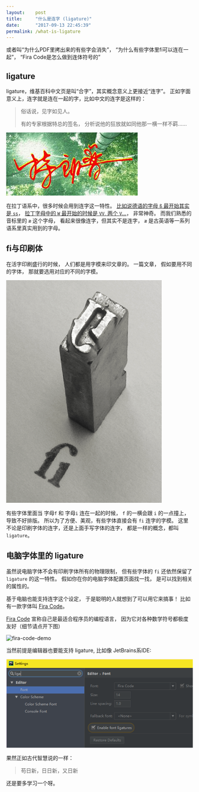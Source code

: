 ```yaml
---
layout:    post
title:     "什么是连字 (ligature)"
date:      "2017-09-13 22:45:39"
permalink: /what-is-ligature
---
```


或者叫“为什么PDF里拷出来的有些字会消失”，
“为什么有些字体里fi可以连在一起”，
“Fira Code是怎么做到连体符号的”

<!--MORE-->

## ligature

ligature，维基百科中文页是叫“合字”，其实概念意义上更接近“连字”。
正如字面意义上，连字就是连在一起的字，比如中文的连字是这样的：

> 俗话说，见字如见人。
>
> 有的专家根据特总的签名，
> 分析说他的狂放就如同他那一横一样不羁……

![trump-chinese-ligature][trump-chinese-ligature]

在拉丁语系中，很多时候会用到连字这一特性。
[比如说德语的字母 `ß` 最开始其实是 `ss`][wiki]，
[拉丁字母中的 `W` 最开始的时候是 `VV`, 两个 `V`...][wiki]，
非常神奇。
而我们熟悉的音标里的 `æ` 这个字母，
看起来很像连字，但其实不是连字，
`æ` 是古英语等一系列语系里真实用到的字母。


## fi与印刷体

在活字印刷盛行的时候，
人们都是用字模来印文章的。
一篇文章，
假如要用不同的字体，
那就要选用对应的不同的字模。

![fi][fi]

有些字体里面当 字母`f` 和 字母`i` 连在一起的时候，
`f` 的一横会跟 `i` 的一点撞上，导致不好排版。
所以为了方便、美观，有些字体直接会有 `fi` 连字的字模。
这里不论是印刷字体的连字，还是上面手写字体的连字，
都是一样的概念，都叫 `ligature`。


## 电脑字体里的 ligature

虽然说电脑字体不会有印刷字体所有的物理限制，
但有些字体的 `fi` 还依然保留了 `ligature` 的这一特性。
假如你在你的电脑字体配置页面找一找，
是可以找到相关的属性的。

基于电脑也能支持连字这个设定，
于是聪明的人就想到了可以用它来搞事！
比如有一款字体叫 [Fira Code][fira-code]。

[Fira Code][fira-code] 宣称自己是最适合程序员的编程语言，
因为它对各种数学符号都极度友好（细节请点开下图）

![fira-code-demo][fira-code-demo]

当然前提是编辑器也要能支持 ligature,
比如像 JetBrains系IDE:

![jetbrains-ligature][jetbrains-ligature]


果然正如古代智慧说的一样：

> 苟日新，日日新，又日新

还是要多学习一个呀。


[trump-chinese-ligature]: /assets/pics/trump_chinese_ligature.jpg
[wiki]: https://en.wikipedia.org/wiki/Typographic_ligature
[fi]: /assets/pics/fi.png
[fira-code]: https://github.com/tonsky/FiraCode
[fira-code-demo]: https://raw.githubusercontent.com/tonsky/FiraCode/master/showcases/all_ligatures.png
[jetbrains-ligature]: /assets/pics/jetbrains_ligature.png

